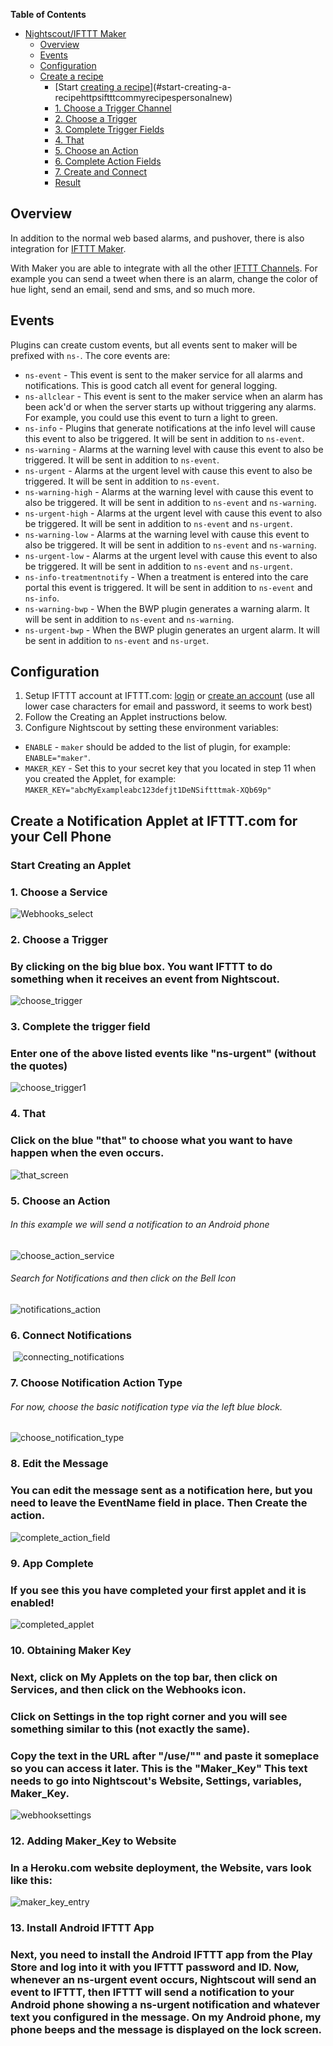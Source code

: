 <!-- START doctoc generated TOC please keep comment here to allow auto update -->
<!-- DON'T EDIT THIS SECTION, INSTEAD RE-RUN doctoc TO UPDATE -->
**Table of Contents**

- [Nightscout/IFTTT Maker](#nightscoutifttt-maker)
  - [Overview](#overview)
  - [Events](#events)
  - [Configuration](#configuration)
  - [Create a recipe](#create-a-recipe)
    - [Start [creating a recipe](https://ifttt.com/myrecipes/personal/new)](#start-creating-a-recipehttpsiftttcommyrecipespersonalnew)
    - [1. Choose a Trigger Channel](#1-choose-a-trigger-channel)
    - [2. Choose a Trigger](#2-choose-a-trigger)
    - [3. Complete Trigger Fields](#3-complete-trigger-fields)
    - [4. That](#4-that)
    - [5. Choose an Action](#5-choose-an-action)
    - [6. Complete Action Fields](#6-complete-action-fields)
    - [7. Create and Connect](#7-create-and-connect)
    - [Result](#result)

<!-- END doctoc generated TOC please keep comment here to allow auto update -->



## Overview

 In addition to the normal web based alarms, and pushover, there is also integration for [IFTTT Maker](https://ifttt.com/maker).

 With Maker you are able to integrate with all the other [IFTTT Channels](https://ifttt.com/channels).  For example you can send a tweet when there is an alarm, change the color of hue light, send an email, send and sms, and so much more.

## Events

 Plugins can create custom events, but all events sent to maker will be prefixed with `ns-`.  The core events are:

  * `ns-event` - This event is sent to the maker service for all alarms and notifications.  This is good catch all event for general logging.
  * `ns-allclear` - This event is sent to the maker service when an alarm has been ack'd or when the server starts up without triggering any alarms.  For example, you could use this event to turn a light to green.
  * `ns-info` - Plugins that generate notifications at the info level will cause this event to also be triggered.  It will be sent in addition to `ns-event`.
  * `ns-warning` - Alarms at the warning level with cause this event to also be triggered.  It will be sent in addition to `ns-event`.
  * `ns-urgent` - Alarms at the urgent level with cause this event to also be triggered.  It will be sent in addition to `ns-event`.
  * `ns-warning-high` - Alarms at the warning level with cause this event to also be triggered.  It will be sent in addition to `ns-event` and `ns-warning`.
  * `ns-urgent-high` - Alarms at the urgent level with cause this event to also be triggered.  It will be sent in addition to `ns-event` and `ns-urgent`.
  * `ns-warning-low` - Alarms at the warning level with cause this event to also be triggered.  It will be sent in addition to `ns-event` and `ns-warning`.
  * `ns-urgent-low` - Alarms at the urgent level with cause this event to also be triggered.  It will be sent in addition to `ns-event` and `ns-urgent`.
  * `ns-info-treatmentnotify` - When a treatment is entered into the care portal this event is triggered.  It will be sent in addition to `ns-event` and `ns-info`.
  * `ns-warning-bwp` - When the BWP plugin generates a warning alarm.  It will be sent in addition to `ns-event` and `ns-warning`.
  * `ns-urgent-bwp` - When the BWP plugin generates an urgent alarm.  It will be sent in addition to `ns-event` and `ns-urget`.

## Configuration

  1. Setup IFTTT account at IFTTT.com: [login](https://ifttt.com/login) or [create an account](https://ifttt.com/join)  (use all lower case characters for email and password, it seems to work best)
  2. Follow the Creating an Applet instructions below.
  3. Configure Nightscout by setting these environment variables:
  * `ENABLE` - `maker` should be added to the list of plugin, for example: `ENABLE="maker"`.
  * `MAKER_KEY` - Set this to your secret key that you located in step 11 when you created the Applet, for example: `MAKER_KEY="abcMyExampleabc123defjt1DeNSiftttmak-XQb69p"`



## Create a Notification Applet at IFTTT.com for your Cell Phone

### Start Creating an Applet

### 1. Choose a Service



![Webhooks_select](./maker-setup-images/Webhooks_select.jpg)



### 2. Choose a Trigger

### By clicking on the big blue box.   You want IFTTT to do something when it receives an event from Nightscout.

![choose_trigger](./maker-setup-images/choose_trigger.jpg)



### 3. Complete the trigger field

### Enter one of the above listed events like "ns-urgent" (without the quotes)

  ![choose_trigger1](./maker-setup-images/choose_trigger1.jpg)

  

### 4. That

### Click on the blue "that" to choose what you want to have happen when the even occurs.

  ![that_screen](./maker-setup-images/that_screen.jpg)

### 5. Choose an Action

###### In this example we will send a notification to an Android phone

  ![choose_action_service](./maker-setup-images/choose_action_service.jpg)





###### Search for Notifications and then click on the Bell Icon

![notifications_action](./maker-setup-images/notifications_action.jpg)



### 6. Connect Notifications

​    ![connecting_notifications](./maker-setup-images/connecting_notifications.jpg)





### 7. Choose Notification Action Type

###### For now, choose the basic notification type via the left blue block.

![choose_notification_type](./maker-setup-images/choose_notification_type.jpg)

### 8. Edit the Message

### You can edit the message sent as a notification here, but you need to leave the EventName field in place.  Then Create the action.

![complete_action_field](./maker-setup-images/complete_action_field.jpg)



### 9. App Complete

### If you see this you have completed your first applet and it is enabled! 

![completed_applet](./maker-setup-images/completed_applet.jpg)



### 10. Obtaining Maker Key

### Next, click on My Applets on the top bar, then click on Services, and then click on the Webhooks icon.  

### Click on Settings in the top right corner and you will see something similar to this (not exactly the same).   

### Copy the text in the URL after "/use/"" and paste it someplace so you can access it later.  This is the "Maker_Key"   This text needs to go into Nightscout's Website, Settings, variables, Maker_Key.

![webhooksettings](./maker-setup-images/webhooksettings.jpg)

  

### 12. Adding Maker_Key to Website

### In a Heroku.com website deployment, the Website, vars look like this:    

![maker_key_entry](./maker-setup-images/maker_key_entry.jpg)



### 13. Install Android IFTTT App

### Next, you need to install the Android IFTTT app from the Play Store and log into it with you IFTTT password and ID.   Now, whenever an ns-urgent event occurs, Nightscout will send an event to IFTTT, then IFTTT will send a notification to your Android phone showing a ns-urgent notification and whatever text you configured in the message.  On my Android phone, my phone beeps and the message is displayed on the lock screen.  



### 
  
